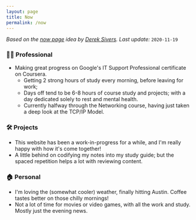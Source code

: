 ```yaml
---
layout: page
title: Now
permalink: /now
---
```


*Based on the [now page](https://nownownow.com/about) idea by [Derek Sivers](https://sive.rs/). Last update:* `2020-11-19`

### 👨‍💻 Professional
- Making great progress on Google's IT Support Professional certificate on Coursera. 
  - Getting 2 strong hours of study every morning, before leaving for work;
  - Days off tend to be 6-8 hours of course study and projects; with a day dedicated solely to rest and mental health.
  - Currently halfway through the Networking course, having just taken a deep look at the TCP/IP Model.

### 🛠 Projects
- This website has been a work-in-progress for a while, and I'm really happy with how it's come together!
- A little behind on codifying my notes into my study guide; but the spaced repetition helps a lot with reviewing content.

### 🏠 Personal
- I'm loving the (somewhat cooler) weather, finally hitting Austin. Coffee tastes better on those chilly mornings!
- Not a lot of time for movies or video games, with all the work and study. Mostly just the evening news.
